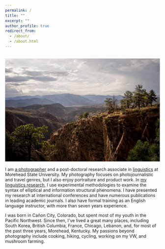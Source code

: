 ```yaml
---
permalink: /
title: ""
excerpt: ""
author_profile: true
redirect_from: 
  - /about/
  - /about.html
---
```

<br/><img src='/images/Colorado(web).jpg'>

I am [a photographer](https://drdavidpotter.github.io/portfolio/) and a post-doctoral research associate in [linguistics](https://drdavidpotter.github.io/files/PotterCV.pdf) at Morehead State University. My photography focuses on photojournalistic and travel genres, but I also enjoy portraiture and product work. In [my linguistics research](https://drdavidpotter.github.io/research/), I use experimental methodologies to examine the syntax of elliptical and information structural phenomena. I have presented my research at international conferences and have numerous publications in leading academic journals. I also have formal training as an English language instructor, with more than seven years experience.

I was born in Cañon City, Colorado, but spent most of my youth in the Pacific Northwest. Since then, I've lived a great many places, including South Korea, British Columbia, France, Chicago, Lebanon, and, for most of the past three years, Morehead, Kentucky. My passions beyond photography include cooking, hiking, cycling, working on my VW, and mushroom farming.